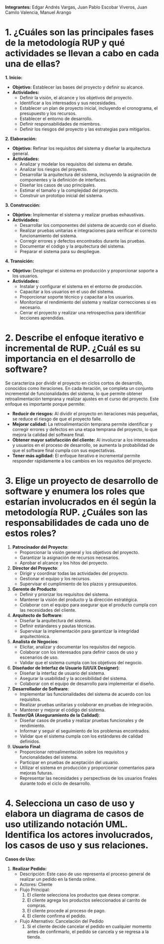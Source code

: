 **Integrantes:** Edgar Andrés Vargas, Juan Pablo Escobar Viveros, Juan Camilo Valencia, Manuel Arango 

# 1. ¿Cuáles son las principales fases de la metodología RUP y qué actividades se llevan a cabo en cada una de ellas?
**1. Inicio:**
- **Objetivo:** Establecer las bases del proyecto y definir su alcance.
- **Actividades:**
    - Definir la visión, el alcance y los objetivos del proyecto.
    - Identificar a los interesados y sus necesidades.
    - Establecer un plan de proyecto inicial, incluyendo el cronograma, el presupuesto y los recursos.
    - Establecer el entorno de desarrollo.
    - Definir responsabilidades de miembros.
    - Definir los riesgos del proyecto y las estrategias para mitigarlos.

**2. Elaboración:**
- **Objetivo:** Refinar los requisitos del sistema y diseñar la arquitectura general.
- **Actividades:**
    - Analizar y modelar los requisitos del sistema en detalle.
    - Analizar los riesgos del proyecto.
    - Desarrollar la arquitectura del sistema, incluyendo la asignación de componentes y la definición de interfaces.
    - Diseñar los casos de uso principales.
    - Estimar el tamaño y la complejidad del proyecto.
    - Construir un prototipo inicial del sistema.

**3. Construcción:**
- **Objetivo:** Implementar el sistema y realizar pruebas exhaustivas.
- **Actividades:**
    - Desarrollar los componentes del sistema de acuerdo con el diseño.
    - Realizar pruebas unitarias e integraciones para verificar el correcto funcionamiento del sistema.
    - Corregir errores y defectos encontrados durante las pruebas.
    - Documentar el código y la arquitectura del sistema.
    - Preparar el sistema para su despliegue.

**4. Transición:**
- **Objetivo:** Desplegar el sistema en producción y proporcionar soporte a los usuarios.
- **Actividades:**
    - Instalar y configurar el sistema en el entorno de producción.
    - Capacitar a los usuarios en el uso del sistema.
    - Proporcionar soporte técnico y capacitar a los usuarios.
    - Monitorizar el rendimiento del sistema y realizar correcciones si es necesario.
    - Cerrar el proyecto y realizar una retrospectiva para identificar lecciones aprendidas.

# 2. Describe el enfoque iterativo e incremental de RUP. ¿Cuál es su importancia en el desarrollo de software?
Se caracteriza por dividir el proyecto en ciclos cortos de desarrollo, conocidos como iteraciones. En cada iteración, se completa un conjunto incremental de funcionalidades del sistema, lo que permite obtener retroalimentación temprana y realizar ajustes en el curso del proyecto. Este enfoque es importante porque permite:

- **Reducir de riesgos:** Al dividir el proyecto en iteraciones más pequeñas, se reduce el riesgo de que el proyecto falle.
- **Mejorar calidad:** La retroalimentación temprana permite identificar y corregir errores y defectos en una etapa temprana del proyecto, lo que mejora la calidad del software final.
- **Obtener mayor satisfacción del cliente:** Al involucrar a los interesados y usuarios en el proceso de desarrollo, se aumenta la probabilidad de que el software final cumpla con sus expectativas.
- **Tener más agilidad:** El enfoque iterativo e incremental permite responder rápidamente a los cambios en los requisitos del proyecto.

# 3. Elige un proyecto de desarrollo de software y enumera los roles que estarían involucrados en él según la metodología RUP. ¿Cuáles son las responsabilidades de cada uno de estos roles?
1. **Patrocinador del Proyecto**:
    - Proporcionar la visión general y los objetivos del proyecto.
    - Garantizar la asignación de recursos necesarios.
    - Aprobar el alcance y los hitos del proyecto.
2. **Director del Proyecto**:
    - Dirigir y coordinar todas las actividades del proyecto.
    - Gestionar el equipo y los recursos.
    - Supervisar el cumplimiento de los plazos y presupuestos.
3. **Gerente de Producto**:
    - Definir y priorizar los requisitos del sistema.
    - Mantener la visión del producto y la dirección estratégica.
    - Colaborar con el equipo para asegurar que el producto cumpla con las necesidades del cliente.
4. **Arquitecto de Software**:
    - Diseñar la arquitectura del sistema.
    - Definir estándares y pautas técnicas.
    - Supervisar la implementación para garantizar la integridad arquitectónica.
5. **Analista de Negocios**:
    - Elicitar, analizar y documentar los requisitos del negocio.
    - Colaborar con los interesados para definir casos de uso y escenarios de uso.
    - Validar que el sistema cumpla con los objetivos del negocio.
6. **Diseñador de Interfaz de Usuario (UI/UX Designer)**:
    - Diseñar la interfaz de usuario del sistema.
    - Asegurar la usabilidad y la accesibilidad del sistema.
    - Colaborar con el equipo de desarrollo para implementar el diseño.
7. **Desarrollador de Software**:
    - Implementar las funcionalidades del sistema de acuerdo con los requisitos.
    - Realizar pruebas unitarias y colaborar en pruebas de integración.
    - Mantener y mejorar el código del sistema.
8. **Tester/QA (Aseguramiento de la Calidad)**:
    - Diseñar casos de prueba y realizar pruebas funcionales y de rendimiento.
    - Informar y seguir el seguimiento de los problemas encontrados.
    - Validar que el sistema cumpla con los estándares de calidad definidos.
9. **Usuario Final**:
	- Proporcionar retroalimentación sobre los requisitos y funcionalidades del sistema.
	- Participar en pruebas de aceptación del usuario.
	- Utilizar el sistema en producción y proporcionar comentarios para mejoras futuras.
	- Representar las necesidades y perspectivas de los usuarios finales durante todo el ciclo de desarrollo.

# 4. Selecciona un caso de uso y elabora un diagrama de casos de uso utilizando notación UML. Identifica los actores involucrados, los casos de uso y sus relaciones.

**Casos de Uso:**
1. **Realizar Pedido:**
    - Descripción: Este caso de uso representa el proceso general de realizar un pedido en la tienda online.
    - Actores: Cliente
    - Flujo Principal:
        1. El cliente selecciona los productos que desea comprar.
        2. El cliente agrega los productos seleccionados al carrito de compras.
        3. El cliente procede al proceso de pago.
        4. El cliente confirma el pedido.
    - Flujo Alternativo: Cancelación del Pedido
        1. Si el cliente decide cancelar el pedido en cualquier momento antes de confirmarlo, el pedido se cancela y se regresa a la tienda.